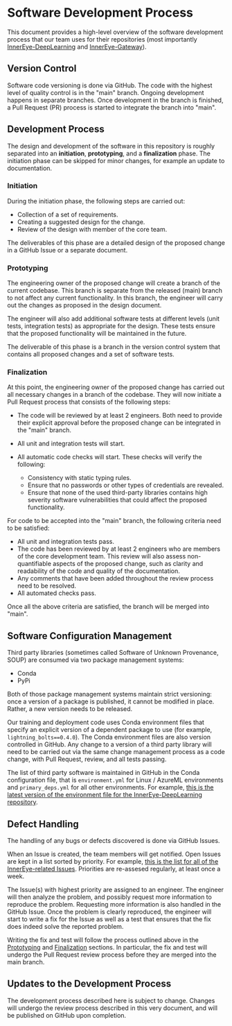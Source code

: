 # Software Development Process

This document provides a high-level overview of the software development process that our team uses for their
repositories (most importantly [InnerEye-DeepLearning](https://github.com/microsoft/InnerEye-DeepLearning) and
[InnerEye-Gateway](https://github.com/microsoft/InnerEye-Gateway)).

## Version Control

Software code versioning is done via GitHub. The code with the highest level of quality control is in the "main" branch.
Ongoing development happens in separate branches. Once development in the branch is finished, a Pull Request (PR)
process is started to integrate the branch into "main".

## Development Process

The design and development of the software in this repository is roughly separated into an **initiation**,
**prototyping**, and a **finalization** phase. The initiation phase can be skipped for minor changes, for example an
update to documentation.

### Initiation

During the initiation phase, the following steps are carried out:

- Collection of a set of requirements.
- Creating a suggested design for the change.
- Review of the design with member of the core team.

The deliverables of this phase are a detailed design of the proposed change in a GitHub Issue or a separate document.

### Prototyping

The engineering owner of the proposed change will create a branch of the current codebase. This branch is separate from
the released (main) branch to not affect any current functionality. In this branch, the engineer will carry out the
changes as proposed in the design document.

The engineer will also add additional software tests at different levels (unit tests, integration tests) as appropriate
for the design. These tests ensure that the proposed functionality will be maintained in the future.

The deliverable of this phase is a branch in the version control system that contains all proposed changes and a set of
software tests.

### Finalization

At this point, the engineering owner of the proposed change has carried out all necessary changes in a branch of the
codebase. They will now initiate a Pull Request process that consists of the following steps:

- The code will be reviewed by at least 2 engineers. Both need to provide their explicit approval before the proposed
  change can be integrated in the "main" branch.
- All unit and integration tests will start.
- All automatic code checks will start. These checks will verify the following:

  - Consistency with static typing rules.
  - Ensure that no passwords or other types of credentials are revealed.
  - Ensure that none of the used third-party libraries contains high severity software vulnerabilities that could affect
    the proposed functionality.

For code to be accepted into the "main" branch, the following criteria need to be satisfied:

- All unit and integration tests pass.
- The code has been reviewed by at least 2 engineers who are members of the core development team. This review will
  also assess non-quantifiable aspects of the proposed change, such as clarity and readability of the code and quality
  of the documentation.
- Any comments that have been added throughout the review process need to be resolved.
- All automated checks pass.

Once all the above criteria are satisfied, the branch will be merged into "main".

## Software Configuration Management

Third party libraries (sometimes called Software of Unknown Provenance, SOUP) are consumed via two
package management systems:

- Conda
- PyPi

Both of those package management systems maintain strict versioning: once a version of a package is published, it
cannot be modified in place. Rather, a new version needs to be released.

Our training and deployment code uses Conda environment files that specify an explicit version of a dependent package to
use (for example, `lightning_bolts==0.4.0`). The Conda environment files are also version controlled in GitHub. Any
change to a version of a third party library will need to be carried out via the same change management process as a code
change, with Pull Request, review, and all tests passing.

The list of third party software is maintained in GitHub in the Conda configuration file, that is `environment.yml` for Linux / AzureML environments and `primary_deps.yml` for all other environments. For example, [this is the latest version of the environment file for the InnerEye-DeepLearning repository](https://github.com/microsoft/InnerEye-DeepLearning/blob/main/environment.yml).

## Defect Handling

The handling of any bugs or defects discovered is done via GitHub Issues.

When an Issue is created, the team members will get notified. Open Issues are kept in a list sorted by priority. For
example, [this is the list for all of the InnerEye-related Issues](https://github.com/orgs/microsoft/projects/320).
Priorities are re-assesed regularly, at least once a week.

The Issue(s) with highest priority are assigned to an engineer. The engineer will then analyze the problem, and
possibly request more information to reproduce the problem. Requesting more information is also handled in the GitHub
Issue. Once the problem is clearly reproduced, the engineer will start to write a fix for the Issue as well as a test that
ensures that the fix does indeed solve the reported problem.

Writing the fix and test will follow the process outlined above in the [Prototyping](#prototyping) and
[Finalization](#finalization) sections. In particular, the fix and test will undergo the Pull Request review process
before they are merged into the main branch.

## Updates to the Development Process

The development process described here is subject to change. Changes will undergo the review process described in this
very document, and will be published on GitHub upon completion.
